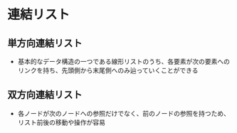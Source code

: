 # 連結リスト
## 単方向連結リスト
- 基本的なデータ構造の一つである線形リストのうち、各要素が次の要素へのリンクを持ち、先頭側から末尾側へのみ辿っていくことができる
## 双方向連結リスト
- 各ノードが次のノードへの参照だけでなく、前のノードの参照を持つため、リスト前後の移動や操作が容易
